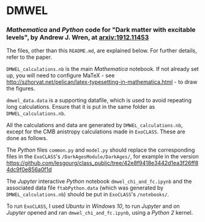 # DMWEL
### *Mathematica* and *Python* code for "Dark matter with excitable levels", by Andrew J. Wren, at [arxiv:1912.11453](http://arxiv.org/abs/1912.11453)

The files, other than this `README.md`, are explained below. For further details, refer to the paper.

`DMWEL_calculations.nb` is the main *Mathematica* notebook. If not already set up, you will need to configure MaTeX - see http://szhorvat.net/pelican/latex-typesetting-in-mathematica.html - to draw the figures.

`dmwel_data.data` is a supporting datafile, which is used to avoid repeating long calculations.  Ensure that it is put in the same folder as `DMWEL_calculations.nb`.

All the calculations and data are generated by `DMWEL_calculations.nb`, except for the CMB anistropy calculations made in `ExoCLASS`.  These are done as follows.

The *Python* files `common.py` and `model.py` should replace the corresponding files in the `ExoCLASS`'s  `/DarkAgesModule/DarkAges/`, for example in the version https://github.com/lesgourg/class_public/tree/42e8f9418e3442d1ea3f26ff84dc9f0e856a0f1d

The *Jupyter* interactive *Python* notebook `dmwel_chi_and_fc.ipynb` and the associated data file `ftabPython.data` (which was generated by `DMWEL_calculations.nb`) should be put in `ExoCLASS`'s  `/notebooks/`.  

To run `ExoCLASS`, I used *Ubuntu* in *Windows 10*, to run *Jupyter* and on *Jupyter* opened and ran `dmwel_chi_and_fc.ipynb`, using a *Python 2* kernel.
